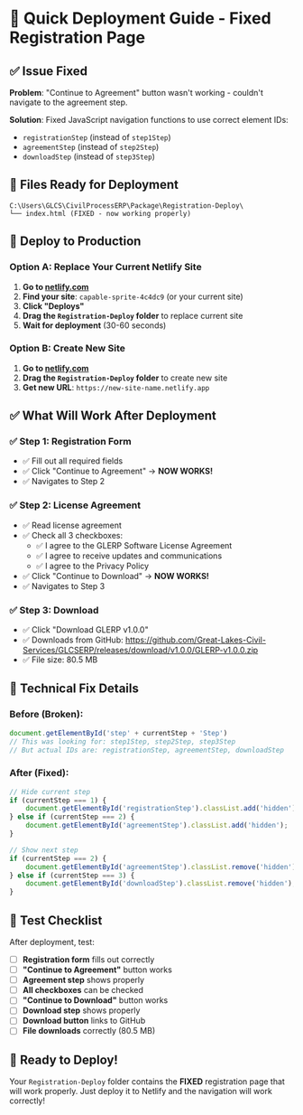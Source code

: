 # 🚀 Quick Deployment Guide - Fixed Registration Page

## ✅ Issue Fixed

**Problem**: "Continue to Agreement" button wasn't working - couldn't navigate to the agreement step.

**Solution**: Fixed JavaScript navigation functions to use correct element IDs:
- `registrationStep` (instead of `step1Step`)
- `agreementStep` (instead of `step2Step`) 
- `downloadStep` (instead of `step3Step`)

## 📁 Files Ready for Deployment

```
C:\Users\GLCS\CivilProcessERP\Package\Registration-Deploy\
└── index.html (FIXED - now working properly)
```

## 🚀 Deploy to Production

### Option A: Replace Your Current Netlify Site

1. **Go to [netlify.com](https://netlify.com)**
2. **Find your site**: `capable-sprite-4c4dc9` (or your current site)
3. **Click "Deploys"**
4. **Drag the `Registration-Deploy` folder** to replace current site
5. **Wait for deployment** (30-60 seconds)

### Option B: Create New Site

1. **Go to [netlify.com](https://netlify.com)**
2. **Drag the `Registration-Deploy` folder** to create new site
3. **Get new URL**: `https://new-site-name.netlify.app`

## ✅ What Will Work After Deployment

### ✅ Step 1: Registration Form
- ✅ Fill out all required fields
- ✅ Click "Continue to Agreement" → **NOW WORKS!**
- ✅ Navigates to Step 2

### ✅ Step 2: License Agreement  
- ✅ Read license agreement
- ✅ Check all 3 checkboxes:
  - ✅ I agree to the GLERP Software License Agreement
  - ✅ I agree to receive updates and communications
  - ✅ I agree to the Privacy Policy
- ✅ Click "Continue to Download" → **NOW WORKS!**
- ✅ Navigates to Step 3

### ✅ Step 3: Download
- ✅ Click "Download GLERP v1.0.0"
- ✅ Downloads from GitHub: https://github.com/Great-Lakes-Civil-Services/GLCSERP/releases/download/v1.0.0/GLERP-v1.0.0.zip
- ✅ File size: 80.5 MB

## 🔧 Technical Fix Details

### Before (Broken):
```javascript
document.getElementById('step' + currentStep + 'Step')
// This was looking for: step1Step, step2Step, step3Step
// But actual IDs are: registrationStep, agreementStep, downloadStep
```

### After (Fixed):
```javascript
// Hide current step
if (currentStep === 1) {
    document.getElementById('registrationStep').classList.add('hidden');
} else if (currentStep === 2) {
    document.getElementById('agreementStep').classList.add('hidden');
}

// Show next step  
if (currentStep === 2) {
    document.getElementById('agreementStep').classList.remove('hidden');
} else if (currentStep === 3) {
    document.getElementById('downloadStep').classList.remove('hidden');
}
```

## 🎯 Test Checklist

After deployment, test:

- [ ] **Registration form** fills out correctly
- [ ] **"Continue to Agreement"** button works
- [ ] **Agreement step** shows properly
- [ ] **All checkboxes** can be checked
- [ ] **"Continue to Download"** button works
- [ ] **Download step** shows properly
- [ ] **Download button** links to GitHub
- [ ] **File downloads** correctly (80.5 MB)

## 🚀 Ready to Deploy!

Your `Registration-Deploy` folder contains the **FIXED** registration page that will work properly. Just deploy it to Netlify and the navigation will work correctly! 